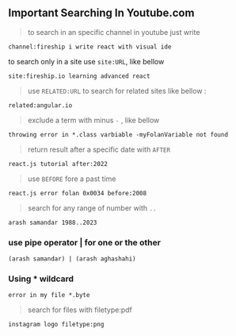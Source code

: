 ## Important Searching In Youtube.com

> to search in an specific channel in youtube just write

```
channel:fireship i write react with visual ide
```



to search only in a site use `site:URL`, like bellow

```
site:fireship.io learning advanced react
```

> use `RELATED:URL` to search for related sites like bellow :

```
related:angular.io
```



> exclude a term with minus `-` , like bellow 

```
throwing error in *.class varbiable -myFolanVariable not found
```

> return result after a specific date with `AFTER`

```
react.js tutorial after:2022
```

> use `BEFORE` fore a past time

```
react.js error folan 0x0034 before:2008
```

> search for any range of number with `..`

```
arash samandar 1988..2023
```

### use pipe operator | for one or the other

```
(arash samandar) | (arash aghashahi)
```

### Using * wildcard

```
error in my file *.byte
```

> search for files with filetype:pdf

```
instagram logo filetype:png
```

